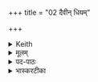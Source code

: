 +++
title = "02 दैवीन् धियम्"

+++


<details><summary>Keith</summary>

The thought divine we meditate,  
Merciful, for our help,  
That giveth glory, and carrieth the sacrifice.  
May it guide us safely according as we will.
</details>

<details><summary>मूलम्</summary>

दैवी॒न्धिय॑म्मनामहे सुमृडी॒काम॒भिष्ट॑ये ।  
वर्चो॒धाय्ँय॒ज्ञवा॑हसꣳ सुपा॒रा नो॑ अस॒द्वशे॑ ॥
</details>

<details><summary>पद-पाठः</summary>

दैवी॑म् । धिय॑म् । म॒ना॒म॒हे॒ । सु॒मृ॒डी॒कामिति॑ सु-मृ॒डी॒काम् । अ॒भिष्ट॑ये । व॒र्चो॒धामिति॑ वर्चः-धाम् । य॒ज्ञवा॑हस॒मिति॑ य॒ज्ञ-वा॒ह॒स॒म् । सु॒पा॒रेति॑ सु-पा॒रा । नः॒ । अ॒स॒त् । वशे॑ ॥ 
</details>

<details><summary>भास्करटीका</summary>

देवानामियं दैवी यया देवान् यष्टुं शक्नोति । 'देवाद्यञञौ' इत्यञ्, ञित्त्वादाद्युदात्तत्वम् । तां धियं मनामहे अभ्यस्यामः, भूयोभूयोपि सम्पादयामः । 'पाघ्राध्मास्थाम्नादाण्दृश्यर्तिसर्तिशदसदां पिबजिघ्रधमतिष्ठमनयच्छपश्यर्च्छधौशीयसीदाः' इति मनादेशः, व्यत्ययेनात्मनेपदम् ।   
सा पुनर्धीः कीदृशीत्याह - सुमृडीकाम् । शोभना मृडीका यस्यामिति बहुव्रीहौ 'नञ्सुभ्याम्' इत्युत्तरपदान्तोदात्तत्वम् । मृड सुखने, तस्मात् मृडेरीकन्कननौ इति कन्प्रत्ययः । सुखयितारस्सुखहेतवः उच्यन्ते । वर्चोधां वर्चसो दीप्तेर्धात्रीम् । 'आतोनुपसर्गे कः', कृदुत्तरपदप्रकृतिस्वरत्वम् । यज्ञवाहसं यज्ञं वहतीति यज्ञवाहाः यज्ञर्निवहणक्षमाम् । 'गतिकारकयोरपि पूर्वपदप्रकृतिस्वरत्वं च' इति वचनात् 'वहिहाधाञ्भ्यश्चन्दसि' इत्यसुन्प्रत्ययः कारकपूर्वादपि भवति, 'वसेर्णित्' इति तत्रानुवर्तते, ततो वृद्धिः, यज्ञशब्दो नङ्प्रत्ययान्तोऽन्तोदात्तः ।   
किमर्थं मनामहे? अभिष्टये आभिमुख्येन या इष्टिः देवानां तदर्थम् । 'एमन्नादिषु पररूपं वक्तव्यम्' इति पररूपत्वम्, वर्णव्यत्ययेन वा ह्रस्वः, 'तादौ च निति कृत्यतौ' इति पूर्वपदप्रकृतिस्वरत्वम्, 'उपसर्गाश्चाभिवर्जम्' इत्यभिशब्दोन्तोदात्तः, व्युत्पत्त्यनवधारणान्नावगृह्यते । 'आभिमुख्येन देवान् यष्टुं दैवीं धियं मनामहे । सा च धीः सुपारा शोभनावसाना सुष्ठु कर्मणां समाप्तिसाधनभूता । 'नञ्सुभ्याम्' इत्युत्तरपदान्तोदात्तत्वम् ।   
यद्वा - पार तीर कर्मसमाप्तौ, सुष्ठु पारयित्री कर्मणः । पचाद्यच्, कृदुत्तरपदप्रकृतिस्वरत्वम्, थाथादिस्वरो वा । ईदृशी भूत्वा नोऽस्माकं वशे असत् अस्तु अस्मद्वशे वर्तताम् । अस्तेर्लेटि । 'लेटोडाटौ' इत्यडागमः, 'इतश्च लोपः परस्मैपदेषु' ॥
</details>